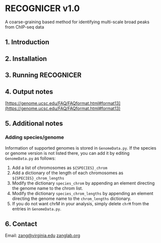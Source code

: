 # **RECOGNICER v1.0**

A coarse-graining based method for identifying multi-scale broad peaks from ChIP-seq data

## 1. Introduction

## 2. Installation

## 3. Running RECOGNICER

## 4. Output notes


[https://genome.ucsc.edu/FAQ/FAQformat.html#format13](https://genome.ucsc.edu/FAQ/FAQformat.html#format13)

## 5. Additional notes

### Adding species/genome

Information of supported genomes is stored in `GenomeData.py`. If the species or genome version is not listed there, you can add it by editing `GenomeData.py` as follows:
1. Add a list of chromosomes as `${SPECIES}_chrom`
2. Add a dictionary of the length of each chromosomes as `${SPECIES}_chrom_lengths`
3. Modify the dictionary `species_chrom` by appending an element directing the genome name to the chrom list.
4. Modify the dictionary `species_chrom_lengths` by appending an element directing the genome name to the `chrom_lengths` dictionary.
5. If you do not want chrM in your analysis, simply delete `chrM` from the entries in `GenomeData.py`.

## 6. Contact

Email: zang@virginia.edu
[zanglab.org](http://zanglab.org)